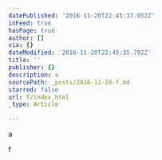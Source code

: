 ```yaml
---
datePublished: '2016-11-20T22:45:37.052Z'
inFeed: true
hasPage: true
author: []
via: {}
dateModified: '2016-11-20T22:45:35.792Z'
title: ''
publisher: {}
description: a
sourcePath: _posts/2016-11-20-f.md
starred: false
url: f/index.html
_type: Article

---
```

a

f